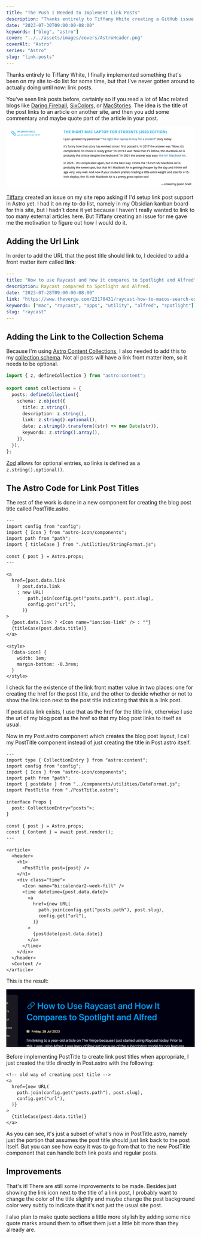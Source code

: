 ```yaml
---
title: "The Push I Needed to Implement Link Posts"
description: "Thanks entirely to Tiffany White creating a GitHub issue on my site repo, I finally implemented something that's been on my site to-do list for some time, but that I've never gotten around to actually doing until now: link posts."
date: "2023-07-30T09:00:00-08:00"
keywords: ["blog", "astro"]
cover: "../../assets/images/covers/AstroHeader.png"
coverAlt: "Astro"
series: "Astro"
slug: "link-posts"
---
```


Thanks entirely to Tiffany White, I finally implemented something that's been on my site to-do list for some time, but that I've never gotten around to actually doing until now: link posts.

You've seen link posts before, certainly so if you read a lot of Mac related blogs like [Daring Fireball](https://daringfireball.net), [SixColors](https://sixcolors.com), or [MacStories](https://www.macstories.net). The idea is the title of the post links to an article on another site, and then you add some commentary and maybe quote part of the article in your post.

[![A link post on SixColors](../../assets/images/posts/SixColorsLinkPost-EDA8EA55-4DF2-41CD-8A78-88C1277FBDA4.png)](/images/posts/SixColorsLinkPost-EDA8EA55-4DF2-41CD-8A78-88C1277FBDA4.jpg)

[Tiffany](https://github.com/twhite96) created an issue on my site repo asking if I'd setup link post support in Astro yet. I had it on my to-do list, namely in my Obsidian kanban board for this site, but I hadn't done it yet because I haven't really wanted to link to too many external articles here. But Tiffany creating an issue for me gave me the motivation to figure out how I would do it.

## Adding the Url Link

In order to add the URL that the post title should link to, I decided to add a front matter item called **link**:

```yaml
---
title: "How to use Raycast and how it compares to Spotlight and Alfred"
description: Raycast compared to Spotlight and Alfred.
date: "2023-07-28T09:00:00-08:00"
link: "https://www.theverge.com/23170431/raycast-how-to-macos-search-extensions-alfred-spotlight"
keywords: ["mac", "raycast", "apps", "utility", "alfred", "spotlight"]
slug: "raycast"
---
```

## Adding the Link to the Collection Schema

Because I'm using [Astro Content Collections](https://docs.astro.build/en/guides/content-collections/), I also needed to add this to my [collection schema](https://docs.astro.build/en/guides/content-collections/#defining-a-collection-schema). Not all posts will have a link front matter item, so it needs to be optional.

```ts title="src/content/config.ts"
import { z, defineCollection } from "astro:content";

export const collections = {
  posts: defineCollection({
    schema: z.object({
      title: z.string(),
      description: z.string(),
      link: z.string().optional(),
      date: z.string().transform((str) => new Date(str)),
      keywords: z.string().array(),
    }),
  }),
};

```

[Zod](https://docs.astro.build/en/guides/content-collections/#defining-datatypes-with-zod) allows for optional entries, so links is defined as a `z.string().optional()`.

## The Astro Code for Link Post Titles

The rest of the work is done in a new component for creating the blog post title called PostTitle.astro.

```astro title="src/components/PostTitle.astro"
---
import config from "config";
import { Icon } from "astro-icon/components";
import path from "path";
import { titleCase } from "./utilities/StringFormat.js";

const { post } = Astro.props;
---

<a
  href={post.data.link
    ? post.data.link
    : new URL(
        path.join(config.get("posts.path"), post.slug),
        config.get("url"),
      )}
>
  {post.data.link ? <Icon name="ion:ios-link" /> : ""}
  {titleCase(post.data.title)}
</a>

<style>
  [data-icon] {
    width: 1em;
    margin-bottom: -0.3rem;
  }
</style>
```

I check for the existence of the link front matter value in two places: one for creating the href for the post title, and the other to decide whether or not to show the link icon next to the post title indicating that this is a link post.

If post.data.link exists, I use that as the href for the title link, otherwise I use the url of my blog post as the href so that my blog post links to itself as usual.

Now in my Post.astro component which creates the blog post layout, I call my PostTitle component instead of just creating the title in Post.astro itself.

```astro title="src/components/Post.astro"
---
import type { CollectionEntry } from "astro:content";
import config from "config";
import { Icon } from "astro-icon/components";
import path from "path";
import { postdate } from "../components/utilities/DateFormat.js";
import PostTitle from "./PostTitle.astro";

interface Props {
  post: CollectionEntry<"posts">;
}

const { post } = Astro.props;
const { Content } = await post.render();
---

<article>
  <header>
    <h1>
      <PostTitle post={post} />
    </h1>
    <div class="time">
      <Icon name="bi:calendar2-week-fill" />
      <time datetime={post.data.date}>
        <a
          href={new URL(
            path.join(config.get("posts.path"), post.slug),
            config.get("url"),
          )}
        >
          {postdate(post.data.date)}
        </a>
      </time>
    </div>
  </header>
  <Content />
</article>
```

This is the result:

[![A link post on scottwillsey.com](../../assets/images/posts/MyLinkPost-1AE68B36-13DD-4184-B02D-758980D93F16.png)](/images/posts/MyLinkPost-1AE68B36-13DD-4184-B02D-758980D93F16.jpg)

Before implementing PostTitle to create link post titles when appropriate, I just created the title directly in Post.astro with the following:

```astro
<!-- old way of creating post title -->
<a
  href={new URL(
    path.join(config.get("posts.path"), post.slug),
    config.get("url"),
  )}
>
  {titleCase(post.data.title)}
</a>
```

As you can see, it's just a subset of what's now in PostTitle.astro, namely just the portion that assumes the post title should just link back to the post itself. But you can see how easy it was to go from that to the new PostTitle component that can handle both link posts and regular posts.

## Improvements

That's it! There are still some improvements to be made. Besides just showing the link icon next to the title of a link post, I probably want to change the color of the title slightly and maybe change the post background color very subtly to indicate that it's not just the usual site post.

I also plan to make quote sections a little more stylish by adding some nice quote marks around them to offset them just a little bit more than they already are.
